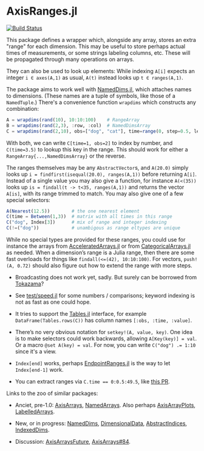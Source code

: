 # AxisRanges.jl

[![Build Status](https://travis-ci.org/mcabbott/AxisRanges.jl.svg?branch=master)](https://travis-ci.org/mcabbott/AxisRanges.jl)

This package defines a wrapper which, alongside any array, stores an extra "range" for each dimension.
This may be useful to store perhaps actual times of measurements, 
or some strings labeling columns, etc. 
These will be propagated through many operations on arrays.

They can also be used to look up elements: 
While indexing `A[i]` expects an integer `i ∈ axes(A,1)` as usual, 
`A(t)` instead looks up `t ∈ ranges(A,1)`. 

The package aims to work well with [NamedDims.jl](https://github.com/invenia/NamedDims.jl), which attaches names to dimensions. 
(These names are a tuple of symbols, like those of a `NamedTuple`.)
There's a convenience function `wrapdims` which constructs any combination:
```julia
A = wrapdims(rand(10), 10:10:100)    # RangeArray
B = wrapdims(rand(2,3), :row, :col)  # NamedDimsArray
C = wrapdims(rand(2,10), obs=["dog", "cat"], time=range(0, step=0.5, length=10)) # both
```
With both, we can write `C[time=1, obs=2]` to index by number, 
and `C(time=3.5)` to lookup this key in the range. 
This should work for either a `RangeArray{...,NamedDimsArray}` or the reverse.

The ranges themselves may be any `AbstractVector`s, and `A(20.0)` simply looks up 
`i = findfirst(isequal(20.0), ranges(A,1))` before returning `A[i]`.
Instead of a single value you may also give a function, for instance `A(<(35))`
looks up `is = findall(t -> t<35, ranges(A,1))` and returns the vector `A[is]`,
with its range trimmed to match. You may also give one of a few special selectors:
```julia
A(Nearest(12.5))        # the one nearest element
C(time = Between(1,3))  # matrix with all times in this range
C("dog", Index[3])      # mix of range and integer indexing
C(!=("dog"))            # unambigous as range eltypes are unique
```

While no special types are provided for these ranges,
you could use for instance the arrays from [AcceleratedArrays.jl](https://github.com/andyferris/AcceleratedArrays.jl) 
or from [CategoricalArrays.jl](https://github.com/JuliaData/CategoricalArrays.jl) as needed.
When a dimension’s range is a Julia range, then there are some fast overloads
for things like `findall(<=(42), 10:10:100)`. For vectors, `push!(A, 0.72)` should also
figure out how to extend the range with more steps.

<!--
The larger goal is roughly to divide up the functionality of [AxisArrays.jl](https://github.com/JuliaArrays/AxisArrays.jl)
among smaller packages.
-->
* Broadcasting does not work yet, sadly. But surely can be borrowed from [Tokazama](https://github.com/Tokazama/AbstractIndices.jl)?

* See [test/speed.jl](test/speed.jl) for some numbers / comparisons; 
  keyword indexing is not as fast as one could hope.

* It tries to support the [Tables.jl](https://github.com/JuliaData/Tables.jl) interface,
for example `DataFrame(Tables.rows(C))` has column names `[:obs, :time, :value]`.

* There’s no very obvious notation for `setkey!(A, value, key)`.
One idea is to make selectors could work backwards, allowing `A[Key(key)] = val`.
Or a macro `@set A(key) = val`. For now, you can write `C("dog") .= 1:10` since it's a view.

* `Index[end]` works, perhaps [EndpointRanges.jl](https://github.com/JuliaArrays/EndpointRanges.jl) is the way to let `Index[end-1]` work.

* You can extract ranges via `C.time == 0:0.5:49.5`, like [this PR](https://github.com/JuliaArrays/AxisArrays.jl/pull/152).

Links to the zoo of similar packages:

* Anciet, pre-1.0: [AxisArrays](https://github.com/JuliaArrays/AxisArrays.jl), 
  [NamedArrays](https://github.com/davidavdav/NamedArrays.jl).
  Also perhaps [AxisArrayPlots](https://github.com/jw3126/AxisArrayPlots.jl),
  [LabelledArrays](https://github.com/JuliaDiffEq/LabelledArrays.jl).

* New, or in progress: [NamedDims](https://github.com/invenia/NamedDims.jl), 
  [DimensionalData](https://github.com/rafaqz/DimensionalData.jl),
  [AbstractIndices](https://github.com/Tokazama/AbstractIndices.jl),
  [IndexedDims](https://github.com/invenia/IndexedDims.jl).

* Discussion: [AxisArraysFuture](https://github.com/JuliaCollections/AxisArraysFuture/issues/1),
  [AxisArrays#84](https://github.com/JuliaArrays/AxisArrays.jl/issues/84). 
